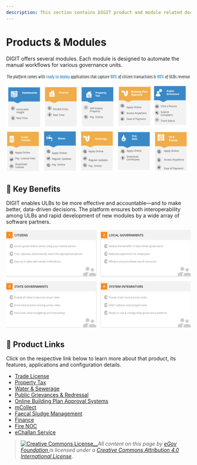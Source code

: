 ```yaml
---
description: This section contains DIGIT product and module related documents
---
```


# Products & Modules

DIGIT offers several modules. Each module is designed to automate the manual workflows for various governance units.

![](../../.gitbook/assets/image%20%2879%29.png)

## 🧐 Key Benefits

DIGIT enables ULBs to be more effective and accountable—and to make better, data-driven decisions. The platform ensures both interoperability among ULBs and rapid development of new modules by a wide array of software partners.

![](../../.gitbook/assets/digit-_-indias-largest-open-source-platform-for-e.png)

## 🔗 Product Links

Click on the respective link below to learn more about that product, its features, applications and configuration details.

* [Trade License](trade-license-tl/)
* [Property Tax](property-tax/)
* [Water & Sewerage](water-and-sewerage/)
* [Public Grievances & Redressal](public-grievances-and-redressal/)
* [Online Building Plan Approval Systems](online-building-plan-approval-system-obpas/)
* [mCollect](mcollect-mcs/)
* [Faecal Sludge Management](faecal-sludge-management-fsm/)
* [Finance](finance/)
* [Fire NOC](fire-noc/)
* [eChallan Service](e-challan-service/)







> [![Creative Commons License](https://i.creativecommons.org/l/by/4.0/80x15.png)\_\_](http://creativecommons.org/licenses/by/4.0/)_All content on this page by_ [_eGov Foundation_ ](https://egov.org.in/)_is licensed under a_ [_Creative Commons Attribution 4.0 International License_](http://creativecommons.org/licenses/by/4.0/)_._

